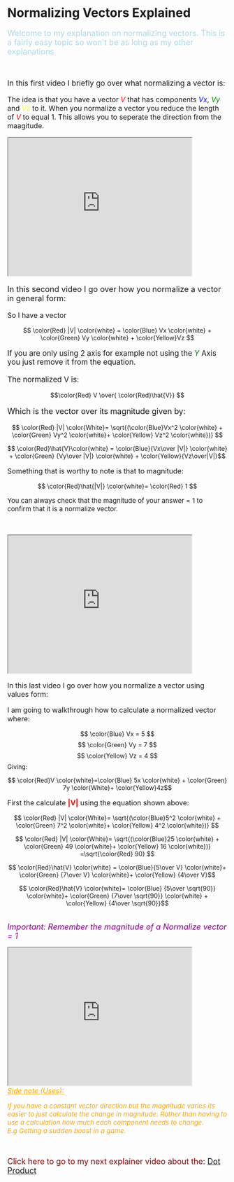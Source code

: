 # Normalizing Vectors Explained

<script defer>
    // for Anki 2.1
    MathJax.Hub.Config({ TeX: { extensions: ["color.js"] }});
</script>
<script type="text/x-mathjax-config">
    MathJax.Hub.processSectionDelay = 0;
    MathJax.Hub.Config({
        TeX: { extensions: ["color.js"] },
        messageStyle: 'none',
        showProcessingMessages: false,
        tex2jax: {
            inlineMath: [ ['$','$'], ['\\(','\\)'] ],
            displayMath: [ ['$$','$$'], ['\\[','\\]'] ],
            processEscapes: true
        }
        });
</script>
<script type="text/javascript">
    (function () {
        if (typeof MathJax === "undefined") {
            var script = document.createElement('script');
            script.type = 'text/javascript';
            script.src = 'https://cdnjs.cloudflare.com/ajax/libs/mathjax/2.7.1/MathJax.js?config=TeX-MML-AM_CHTML';
            document.body.appendChild(script);
        }
    })();
</script>

<p style="font-size:18px; color:lightBlue">
Welcome to my explanation on normalizing vectors. This is a fairly easy topic so won't be as long as my other explanations
</p><br>

<p style="font-size:17px">
In this first video I briefly go over what normalizing a vector is:</p>

<p style="font-size:16px">
The idea is that you have a vector <em style ="font-size:16;color:Red">V</em> that has components <em style ="color:Blue">Vx</em>, <em style ="color:Green">Vy</em> and <em style ="color:Yellow">Vz</em> to it.
When you normalize a vector you reduce the length of <em style="color:Red">V</em> to equal 1. This allows you to seperate the direction from the maagitude.</p>


<iframe width="420" height="315"
src="https://www.youtube.com/embed/zNd_rduGIvA" allowfullscreen>
</iframe>

<br>
<p style="font-size:18px">
In this second video I go over how you normalize a vector in general form:
</p>

<p style="font-size:16px">
So I have a vector
</p>

$$ \color{Red} |V| \color{white} = \color{Blue} Vx \color{white}  + \color{Green}  Vy \color{white} + \color{Yellow}Vz $$

<p style="font-size:17px">
If you are only using 2 axis for example not using the <em style="color:Green">Y</em> Axis you just remove it from the equation.<br><br>The normalized V is:</p>

$$\color{Red} V \over{ \color{Red}\hat{V}} $$
<p style="font-size:18px">
Which is the vector over its magnitude given by:</p>

$$ \color{Red} |V| \color{White}= \sqrt{(\color{Blue}Vx^2 \color{white} + \color{Green} Vy^2 \color{white}+ \color{Yellow} Vz^2 \color{white})} $$

$$ \color{Red}\hat{V}\color{white} = \color{Blue}{Vx\over |V|} \color{white} + \color{Green} {Vy\over |V|} \color{white} + \color{Yellow}{Vz\over|V|}$$

<p style="font-size:16px">
Something that is worthy to note is that to magnitude:</p>

$$ \color{Red}\hat{|V|} \color{white}= \color{Red} 1 $$

<p style="font-size:15px">You can always check that the magnitude of your answer = 1 to confirm that it is a normalize vector.</p><br><br>

<iframe width="420" height="315"
src="https://www.youtube.com/embed/TGwAdduyPQk" allowfullscreen>
</iframe>

<br>
<p style="font-size:16px">
In this last video I go over how you normalize a vector using values form:
</p>
<p style="font-size:16px"> I am going to walkthrough how to calculate a normalized vector where:<br>

$$ \color{Blue} Vx = 5 $$
$$ \color{Green} Vy = 7 $$
$$ \color{Yellow} Vz = 4 $$
Giving:

$$ \color{Red}V \color{white}=\color{Blue} 5x \color{white} + \color{Green} 7y  \color{White}+  \color{Yellow}4z$$


 <p style="font-size:16px"> First the calculate <B style="color:Red">|V|</B> using the equation shown above:<br>

 $$ \color{Red} |V| \color{White}= \sqrt{(\color{Blue}5^2 \color{white} + \color{Green} 7^2 \color{white}+ \color{Yellow} 4^2 \color{white})} $$

 $$ \color{Red} |V| \color{White}= \sqrt{(\color{Blue}25 \color{white} + \color{Green} 49 \color{white}+ \color{Yellow} 16 \color{white})} =\sqrt{\color{Red} 90} $$

$$ \color{Red}\hat{V} \color{white} = \color{Blue}{5\over V} \color{white}+ \color{Green} {7\over V} \color{white}+ \color{Yellow} {4\over V}$$

$$ \color{Red}\hat{V} \color{white}= \color{Blue} {5\over \sqrt{90}} \color{white}+ \color{Green} {7\over \sqrt{90}} \color{white} + \color{Yellow} {4\over \sqrt{90}}$$

<i style="color:Purple; font-size:18px"><br>
Important: Remember the magnitude of a Normalize vector = 1</i>

<iframe width="420" height="315"
src="https://www.youtube.com/embed/BO_54FGy5S4" allowfullscreen>
</iframe><br>

<i style="color:Orange">
<u style="font-size:16px">Side note (Uses):</u>
<p style="font-size:15px">
If you have a constant vector direction but the magnitude varies its easier to just calculate the change in magnitude. Rather than having to use a calculation how much each component needs to change.<br>
E.g Getting a sudden boost in a game.</p></i>
<br> 

<p style="font-size:18px;color:DarkRed">
Click here to go to my next explainer video about the:
<a href="DotProduct.html">Dot Product</a></p>
